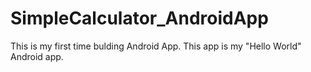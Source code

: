 # SimpleCalculator_AndroidApp

This is my first time bulding Android App. This app is my "Hello World" Android app.
